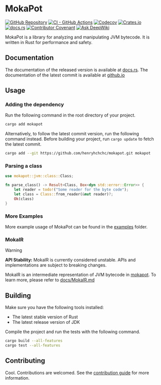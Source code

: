 # MokaPot

[![GitHub Repository](https://img.shields.io/badge/GitHub-henryhchchc%2Fmokapot-orange?logo=GitHub)](https://github.com/henryhchchc/mokapot)
[![CI - GitHub Actions](https://img.shields.io/github/actions/workflow/status/henryhchchc/mokapot/ci.yml?logo=githubactions&logoColor=white&label=CI)](https://github.com/henryhchchc/mokapot/actions/workflows/ci.yml)
[![Codecov](https://img.shields.io/codecov/c/github/henryhchchc/mokapot?logo=codecov&logoColor=white&label=Coverage)](https://app.codecov.io/gh/henryhchchc/mokapot/)
[![Crates.io](https://img.shields.io/crates/v/mokapot?logo=rust&logoColor=white)](https://crates.io/crates/mokapot)
[![docs.rs](https://img.shields.io/docsrs/mokapot?logo=docsdotrs&logoColor=white&label=docs%2Frelease)](https://docs.rs/mokapot)
[![Contributor Covenant](https://img.shields.io/badge/Contributor_Covenant-2.1-4baaaa?logo=contributorcovenant)](docs/CODE_OF_CONDUCT.md)
[![Ask DeepWiki](https://deepwiki.com/badge.svg)](https://deepwiki.com/henryhchchc/mokapot)

MokaPot is a library for analyzing and manipulating JVM bytecode. It is written in Rust for performance and safety.

## Documentation

The documentation of the released version is available at [docs.rs](https://docs.rs/mokapot).
The documentation of the latest commit is available at [github.io](https://henryhchchc.github.io/mokapot/mokapot/)

## Usage

### Adding the dependency

Run the following command in the root directory of your project.

```sh
cargo add mokapot
```

Alternatively, to follow the latest commit version, run the following command instead.
Before building your project, run `cargo update` to fetch the latest commit.

```sh
cargo add --git https://github.com/henryhchchc/mokapot.git mokapot
```

### Parsing a class

```rust
use mokapot::jvm::class::Class;

fn parse_class() -> Result<Class, Box<dyn std::error::Error>> {
    let reader = todo!("Some reader for the byte code");
    let class = Class::from_reader(&mut reader)?;
    Ok(class)
}
```

### More Examples

More example usage of MokaPot can be found in the [examples](examples/) folder.

### MokaIR

> [!WARNING]
> **API Stability:** MokaIR is currently considered unstable. APIs and implementations are subject to breaking changes.

MokaIR is an intermediate representation of JVM bytecode in [mokapot](https://github.com/henryhchchc/mokapot).
To learn more, please refer to [docs/MokaIR.md](docs/MokaIR.md)

## Building

Make sure you have the following tools installed:

- The latest stable version of Rust
- The latest release version of JDK

Compile the project and run the tests with the following command.

```bash
cargo build --all-features
cargo test --all-features
```

## Contributing

Cool. Contributions are welcomed. See the [contribution guide](docs/CONTRIBUTING.md) for more information.

